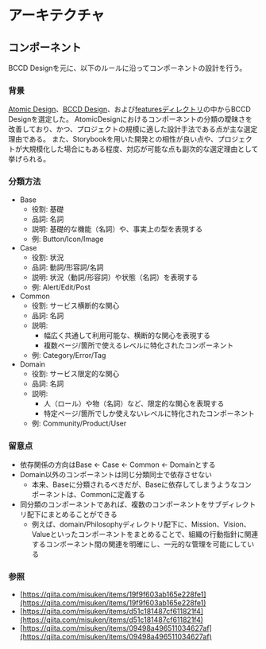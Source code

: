 # アーキテクチャ

## コンポーネント

BCCD Designを元に、以下のルールに沿ってコンポーネントの設計を行う。

### 背景

[Atomic Design](https://atomicdesign.bradfrost.com/)、[BCCD Design](https://qiita.com/misuken/items/19f9f603ab165e228fe1)、および[featuresディレクトリ](https://github.com/alan2207/bulletproof-react)の中からBCCD Designを選定した。
AtomicDesignにおけるコンポーネントの分類の曖昧さを改善しており、かつ、プロジェクトの規模に適した設計手法である点が主な選定理由である。
また、Storybookを用いた開発との相性が良い点や、プロジェクトが大規模化した場合にもある程度、対応が可能な点も副次的な選定理由として挙げられる。

### 分類方法

- Base
  - 役割: 基礎
  - 品詞: 名詞
  - 説明: 基礎的な機能（名詞）や、事実上の型を表現する
  - 例: Button/Icon/Image
- Case
  - 役割: 状況
  - 品詞: 動詞/形容詞/名詞
  - 説明: 状況（動詞/形容詞）や状態（名詞）を表現する
  - 例: Alert/Edit/Post
- Common
  - 役割: サービス横断的な関心
  - 品詞: 名詞
  - 説明:
    - 幅広く共通して利用可能な、横断的な関心を表現する
    - 複数ページ/箇所で使えるレベルに特化されたコンポーネント
  - 例: Category/Error/Tag
- Domain
  - 役割: サービス限定的な関心
  - 品詞: 名詞
  - 説明:
    - 人（ロール）や物（名詞）など、限定的な関心を表現する
    - 特定ページ/箇所でしか使えないレベルに特化されたコンポーネント
  - 例: Community/Product/User

### 留意点

- 依存関係の方向はBase <- Case <- Common <- Domainとする
- Domain以外のコンポーネントは同じ分類同士で依存させない
  - 本来、Baseに分類されるべきだが、Baseに依存してしまうようなコンポーネントは、Commonに定義する
- 同分類のコンポーネントであれば、複数のコンポーネントをサブディレクトリ配下にまとめることができる
  - 例えば、domain/Philosophyディレクトリ配下に、Mission、Vision、Valueといったコンポーネントをまとめることで、組織の行動指針に関連するコンポーネント間の関連を明確にし、一元的な管理を可能にしている

### 参照

- [https://qiita.com/misuken/items/19f9f603ab165e228fe1](https://qiita.com/misuken/items/19f9f603ab165e228fe1)
- [https://qiita.com/misuken/items/d51c181487cf611821f4](https://qiita.com/misuken/items/d51c181487cf611821f4)
- [https://qiita.com/misuken/items/09498a496511034627af](https://qiita.com/misuken/items/09498a496511034627af)
